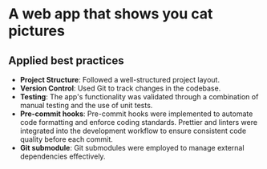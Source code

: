 # A web app that shows you cat pictures

## Applied best practices

- **Project Structure**: Followed a well-structured project layout.
- **Version Control**: Used Git to track changes in the codebase.
- **Testing**: The app's functionality was validated through a combination of manual testing and the use of unit tests.
- **Pre-commit hooks**: Pre-commit hooks were implemented to automate code formatting and enforce coding standards. Prettier and linters were integrated into the development workflow to ensure consistent code quality before each commit.
- **Git submodule**: Git submodules were employed to manage external dependencies effectively.
